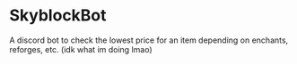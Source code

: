 # SkyblockBot
A discord bot to check the lowest price for an item depending on enchants, reforges, etc. (idk what im doing lmao)
